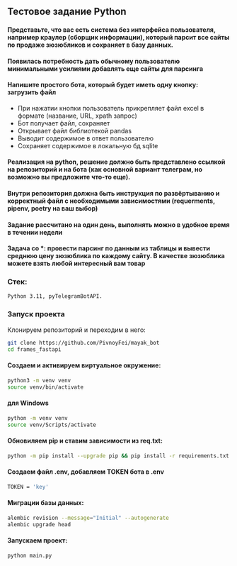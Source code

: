 ## Тестовое задание Python
#### Представьте, что вас есть система без интерфейса пользователя, например краулер (сборщик информации), который парсит все сайты по продаже зюзюбликов и сохраняет в базу данных.

#### Появилась потребность дать обычному пользователю минимальными усилиями добавлять еще сайты для парсинга
#### Напишите простого бота, который будет иметь одну кнопку: загрузить файл
- При нажатии кнопки пользователь прикрепляет файл excel в формате (название, URL, xpath запрос)
- Бот получает файл, сохраняет
- Открывает файл библиотекой pandas
- Выводит содержимое в ответ пользователю
- Сохраняет содержимое в локальную бд sqlite
#### Реализация на python, решение должно быть представлено ссылкой на репозиторий и на бота (как основной вариант телеграм, но возможно вы предложите что-то еще).
#### Внутри репозитория должна быть инструкция по развёртыванию и корректный файл с необходимыми зависимостями (requerments, pipenv, poetry на ваш выбор)

#### Задание рассчитано на один день, выполнять можно в удобное время в течении недели
#### Задача со *: провести парсинг по данным из таблицы и вывести среднюю цену зюзюблика по каждому сайту. В качестве зюзюблика можете взять любой интересный вам товар

### Стек: 
```
Python 3.11, pyTelegramBotAPI.
```

### Запуск проекта
Клонируем репозиторий и переходим в него:
```bash
git clone https://github.com/PivnoyFei/mayak_bot
cd frames_fastapi
```
#### Создаем и активируем виртуальное окружение:
```bash
python3 -m venv venv
source venv/bin/activate
```
#### для Windows
```bash
python -m venv venv
source venv/Scripts/activate
```

#### Обновиляем pip и ставим зависимости из req.txt:
```bash
python -m pip install --upgrade pip && pip install -r requirements.txt
```
#### Создаем файл .env, добавляем TOKEN бота в .env
```bash
TOKEN = 'key'
```
#### Миграции базы данных:
```bash
alembic revision --message="Initial" --autogenerate
alembic upgrade head
```
#### Запускаем проект:
```bash
python main.py
```